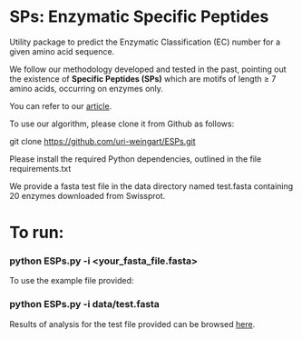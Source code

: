 SPs:   Enzymatic Specific Peptides
===================================

Utility package to predict the Enzymatic Classification (EC) number for a given amino acid sequence.

We follow our methodology developed and tested in the past, pointing out the
existence of **Specific Peptides (SPs)**  which are motifs of length ≥ 7 amino acids,
occurring on enzymes only.
 
You can refer to our [article](https://github.com/uri-weingart/ESPs/blob/main/Specific_Peptides_Perspective_of_Proteins.pdf/).

To use our algorithm, please clone it from Github as follows:
 
git clone https://github.com/uri-weingart/ESPs.git
 
Please install the required Python dependencies, outlined in the file requirements.txt
 
We provide a fasta test file  in the data directory named  test.fasta  containing 20 enzymes downloaded from Swissprot.

# To run:

### python ESPs.py -i <your_fasta_file.fasta>
  
To use the example file provided:

### python ESPs.py -i data/test.fasta

Results of analysis for the test file provided can be browsed [here](https://github.com/uri-weingart/ESPs/blob/main/Hits_Summary.pdf/).
